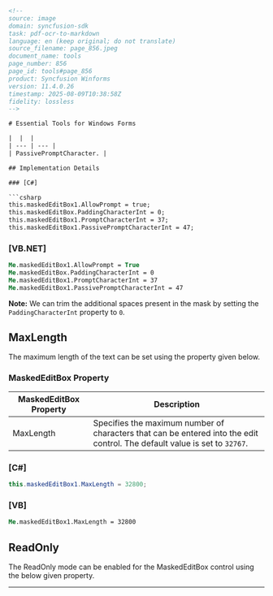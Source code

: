 ```html
<!-- 
source: image
domain: syncfusion-sdk
task: pdf-ocr-to-markdown
language: en (keep original; do not translate)
source_filename: page_856.jpeg
document_name: tools
page_number: 856
page_id: tools#page_856
product: Syncfusion Winforms
version: 11.4.0.26
timestamp: 2025-08-09T10:38:58Z
fidelity: lossless
-->

# Essential Tools for Windows Forms

|  |  |
| --- | --- |
| PassivePromptCharacter. |

## Implementation Details

### [C#]

```csharp
this.maskedEditBox1.AllowPrompt = true;
this.maskedEditBox.PaddingCharacterInt = 0;
this.maskedEditBox1.PromptCharacterInt = 37;
this.maskedEditBox1.PassivePromptCharacterInt = 47;
```

### [VB.NET]

```vb
Me.maskedEditBox1.AllowPrompt = True
Me.maskedEditBox.PaddingCharacterInt = 0
Me.maskedEditBox1.PromptCharacterInt = 37
Me.maskedEditBox1.PassivePromptCharacterInt = 47
```

**Note:** We can trim the additional spaces present in the mask by setting the `PaddingCharacterInt` property to `0`.

## MaxLength

The maximum length of the text can be set using the property given below.

### MaskedEditBox Property

| MaskedEditBox Property | Description |
| --- | --- |
| MaxLength | Specifies the maximum number of characters that can be entered into the edit control. The default value is set to `32767`. |

### [C#]

```csharp
this.maskedEditBox1.MaxLength = 32800;
```

### [VB]

```vb
Me.maskedEditBox1.MaxLength = 32800
```

## ReadOnly

The ReadOnly mode can be enabled for the MaskedEditBox control using the below given property.

---

<!-- tags: [winforms, maskededitbox, property, maxlength, readonly] keywords: [maskeditbox, allowprompt, paddingcharacterint, promptcharacterint, passivepromptcharacterint, max length, read only] -->
```